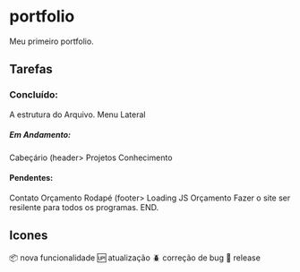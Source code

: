 
# portfolio
Meu primeiro portfolio.

## Tarefas


### Concluído:

A estrutura do Arquivo.
Menu Lateral







##### Em Andamento:

Cabeçário (header>
Projetos
Conhecimento






#### Pendentes:




Contato
Orçamento
Rodapé (footer>
Loading
JS Orçamento
Fazer o site ser resilente para todos os programas.
END.

## Icones

:package: nova funcionalidade
:up: atualização
:beetle: correção de bug
:checkered_flag: release
